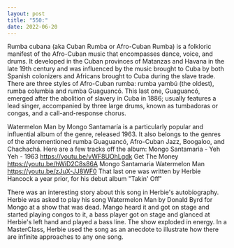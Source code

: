 ```yaml
---
layout: post
title: "550:"
date: 2022-06-20
---
```


Rumba cubana (aka Cuban Rumba or Afro-Cuban Rumba) is a folkloric manifest of the Afro-Cuban music that encompasses dance, voice, and drums. It developed in the Cuban provinces of Matanzas and Havana in the late 19th century and was influenced by the music brought to Cuba by both Spanish colonizers and Africans brought to Cuba during the slave trade. There are three styles of Afro-Cuban rumba: rumba yambú (the oldest), rumba columbia and rumba Guaguancó. This last one, Guaguancó, emerged after the abolition of slavery in Cuba in 1886; usually features a lead singer, accompanied by three large drums, known as tumbadoras or congas, and a call-and-response chorus.

Watermelon Man by Mongo Santamaría is a particularly popular and influential album of the genre, released 1963. It also belongs to the genres of the aforementioned rumba Guaguancó, Afro-Cuban Jazz, Boogaloo, and Chachachá. Here are a few tracks off the album:
 Mongo Santamaria - Yeh Yeh - 1963
https://youtu.be/vWF8UOhLgdk
 Get The Money
https://youtu.be/hWiD2C8s86A
 Mongo Santamaria      	Watermelon Man
https://youtu.be/zJuX-JJ8WF0 
That last one was written by Herbie Hancock a year prior, for his debut album "Takin' Off" 

There was an interesting story about this song in Herbie's autobiography. Herbie was asked to play his song Watermelon Man by Donald Byrd for Mongo at a show that was dead. Mango heard it and got on stage and started playing congos to it, a bass player got on stage and glanced at Herbie's left hand and played a bass line. The show exploded in energy. In a MasterClass, Herbie used the song as an anecdote to illustrate how there are infinite approaches to any one song.
